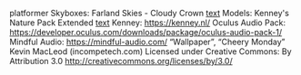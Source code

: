 platformer
Skyboxes: Farland Skies - Cloudy Crown
[text](https://assetstore.unity.com/packages/2d/textures-materials/sky/farland-skies-cloudy-crown-60004)
Models: Kenney's Nature Pack Extended
[text](https://www.kenney.nl/assets/nature-kit)
Kenney: https://kenney.nl/
Oculus Audio Pack: https://developer.oculus.com/downloads/package/oculus-audio-pack-1/
Mindful Audio: https://mindful-audio.com/
“Wallpaper”, “Cheery Monday” Kevin MacLeod (incompetech.com)
Licensed under Creative Commons: By Attribution 3.0
http://creativecommons.org/licenses/by/3.0/
